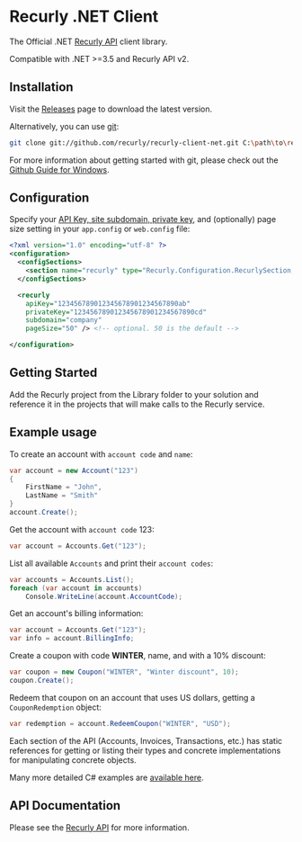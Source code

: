 # Recurly .NET Client

The Official .NET [Recurly API](https://docs.recurly.com/api) client library.

Compatible with .NET >=3.5 and Recurly API v2.

## Installation

Visit the [Releases](https://github.com/recurly/recurly-client-net/releases) page to download the latest version.

Alternatively, you can use [git](http://git-scm.com/):

```sh
git clone git://github.com/recurly/recurly-client-net.git C:\path\to\recurly
```

For more information about getting started with git, please check out the
[Github Guide for Windows](http://github.com/guides/using-git-and-github-for-the-windows-for-newbies).

## Configuration

Specify your [API Key, site subdomain, private key](https://app.recurly.com/go/developer/api_access), and (optionally) page size setting in your `app.config` or `web.config` file:

```xml
<?xml version="1.0" encoding="utf-8" ?>
<configuration>
  <configSections>
    <section name="recurly" type="Recurly.Configuration.RecurlySection,Recurly"/>
  </configSections>

  <recurly
    apiKey="123456789012345678901234567890ab"
    privateKey="123456789012345678901234567890cd"
    subdomain="company"
	pageSize="50" /> <!-- optional. 50 is the default -->

</configuration>
```

## Getting Started
Add the Recurly project from the Library folder to your solution and reference it in the projects that will make calls to the Recurly service.

## Example usage
To create an account with `account code` and `name`:

```c#
var account = new Account("123")
{
	FirstName = "John",
	LastName = "Smith"
}
account.Create();
```

Get the account with `account code` 123:

```c#
var account = Accounts.Get("123");
```

List all available `Accounts` and print their `account codes`:

```c#
var accounts = Accounts.List();
foreach (var account in accounts)
	Console.WriteLine(account.AccountCode);
```

Get an account's billing information:

```c#
var account = Accounts.Get("123");
var info = account.BillingInfo;
```

Create a coupon with code **WINTER**, name, and with a 10% discount:

```c#
var coupon = new Coupon("WINTER", "Winter discount", 10);
coupon.Create();
```

Redeem that coupon on an account that uses US dollars, getting a `CouponRedemption` object:

```c#
var redemption = account.RedeemCoupon("WINTER", "USD");
```

Each section of the API (Accounts, Invoices, Transactions, etc.) has static references for getting or listing their types and concrete implementations for manipulating concrete objects.

Many more detailed C# examples are [available here](./examples.md).

## API Documentation

Please see the [Recurly API](https://docs.recurly.com/api) for more information.

